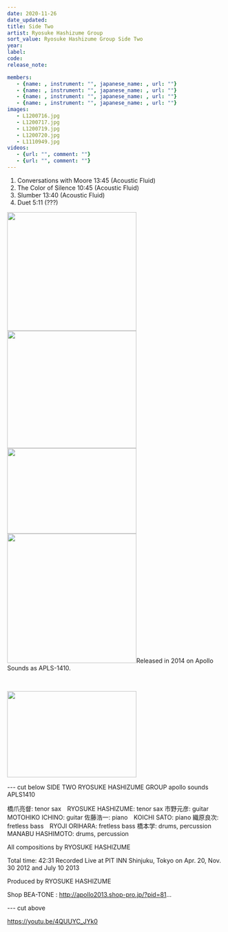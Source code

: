 ```yaml
---
date: 2020-11-26
date_updated: 
title: Side Two
artist: Ryosuke Hashizume Group
sort_value: Ryosuke Hashizume Group Side Two
year: 
label: 
code: 
release_note: 

members:
   - {name: , instrument: "", japanese_name: , url: ""}
   - {name: , instrument: "", japanese_name: , url: ""}
   - {name: , instrument: "", japanese_name: , url: ""}
   - {name: , instrument: "", japanese_name: , url: ""}
images: 
   - L1200716.jpg
   - L1200717.jpg
   - L1200719.jpg
   - L1200720.jpg
   - L1110949.jpg
videos: 
   - {url: "", comment: ""}
   - {url: "", comment: ""}
---
```

01. Conversations with Moore  13:45 (Acoustic Fluid)
02. The Color of Silence  10:45 (Acoustic Fluid)
03. Slumber  13:40 (Acoustic Fluid)
04. Duet   5:11 (???)




<a href="http://www.jjazzist.com/wp-content/uploads/2018/08/L1200716.jpg"><img class="alignnone size-medium wp-image-3453" src="http://www.jjazzist.com/wp-content/uploads/2018/08/L1200716-300x275.jpg" alt="" width="300" height="275" /></a> <a href="http://www.jjazzist.com/wp-content/uploads/2018/08/L1200717.jpg"><img class="alignnone size-medium wp-image-3454" src="http://www.jjazzist.com/wp-content/uploads/2018/08/L1200717-300x272.jpg" alt="" width="300" height="272" /></a> <a href="http://www.jjazzist.com/wp-content/uploads/2018/08/L1200719.jpg"><img class="alignnone size-medium wp-image-3455" src="http://www.jjazzist.com/wp-content/uploads/2018/08/L1200719-300x198.jpg" alt="" width="300" height="198" /></a> <a href="http://www.jjazzist.com/wp-content/uploads/2018/08/L1200720.jpg"><img class="alignnone size-medium wp-image-3456" src="http://www.jjazzist.com/wp-content/uploads/2018/08/L1200720-300x300.jpg" alt="" width="300" height="300" /></a>Released in 2014 on Apollo Sounds as APLS-1410.

&nbsp;

<a href="http://www.jjazzist.com/wp-content/uploads/2018/12/L1110949.jpg"><img class="alignnone size-medium wp-image-3673" src="http://www.jjazzist.com/wp-content/uploads/2018/12/L1110949-300x200.jpg" alt="" width="300" height="200" /></a>

--- cut below
SIDE TWO
RYOSUKE HASHIZUME GROUP
apollo sounds APLS1410


橋爪亮督: tenor sax　RYOSUKE HASHIZUME: tenor sax
市野元彦: guitar　MOTOHIKO ICHINO: guitar
佐藤浩一: piano　KOICHI SATO: piano
織原良次: fretless bass　RYOJI ORIHARA: fretless bass
橋本学: drums, percussion　MANABU HASHIMOTO: drums, percussion



All compositions by RYOSUKE HASHIZUME

Total time: 42:31
Recorded Live at PIT INN Shinjuku, Tokyo
 on Apr. 20, Nov. 30 2012 and July 10 2013

Produced by RYOSUKE HASHIZUME



Shop BEA-TONE : http://apollo2013.shop-pro.jp/?pid=81...

--- cut above

https://youtu.be/4QUUYC_JYk0


